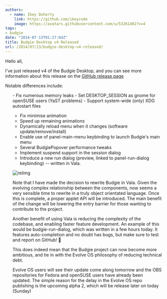 ```yaml
---
authors:
  - name: Ikey Doherty
    link: https://github.com/ikeycode
    image: https://avatars.githubusercontent.com/u/53261402?v=4
tags:
- budgie
date: "2014-07-13T01:27:04Z"
title: Budgie Desktop v4 Released
url: /2014/07/13/budgie-desktop-v4-released/
---
```


Hello all,

I've just released v4 of the Budgie Desktop, and you can see more information about this release on the 
[GitHub release page](https://github.com/solus-project/budgie-desktop/releases/tag/v4)

<!--more-->

Notable differences include:

<ul class="task-list">
- Fix numerous memory leaks
- Set DESKTOP_SESSION as gnome for openSUSE users (YaST problems)
- Support system-wide (only) XDG autostart files

- Fix minimise animation
- Speed up remaining animations
- Dynamically reload menu when it changes (software update/remove/install)
- Enable use of panel-main-menu keybinding to launch Budgie's main menu
- Several BudgiePopover performance tweaks
- Implement suspend support in the session dialog
- Introduce a new run dialog (preview, linked to panel-run-dialog keybinding) -- written in Vala.

![relimg](https://solus-project.com/pkg_screens/budgie-run-dialog.png)

Note that I have made the decision to rewrite Budgie in Vala. Given the evolving complex relationship between the components, now seems a very sensible time to 
rewrite in a truly object orientated language. Once this is complete, a proper applet API will be introduced. The main benefit of the change will be lowering the entry 
barrier for those wanting to contribute to the project.

Another benefit of using Vala is reducing the complexity of the codebase, and enabling faster feature development. An example of this would be budgie-run-dialog, 
which was written in a few hours today. It features auto-completion and no doubt has bugs, but make sure to test and report on GitHub! 🙂

This does indeed mean that the Budgie project can now become more ambitious, and tie in with the Evolve OS philosophy of reducing technical debt.

Evolve OS users will see their update come along tomorrow and the OBS repositories for Fedora and openSUSE users have already been updated. The simple reason for 
the delay in the Evolve OS repo publishing is the upcoming alpha 2, which will be release later on today (Sunday)